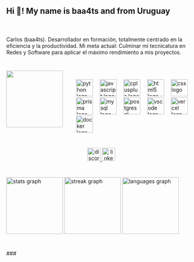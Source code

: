 <h2 align="left">Hi 👋! My name is baa4ts and from Uruguay</h2>

###

<br clear="both">

<p align="left">Carlos (baa4ts). Desarrollador en formación, totalmente centrado en la eficiencia y la productividad. Mi meta actual: Culminar mi tecnicatura en Redes y Software para aplicar el máximo rendimiento a mis proyectos.</p>

###

<br clear="both">

<img align="left" height="150" style="margin-right:35px; margin-bottom:20px;" src="https://i.pinimg.com/736x/3d/1f/2d/3d1f2d8aced96a4f0415b90511e5fb00.jpg" />


###

<div align="left">
  <img src="https://skillicons.dev/icons?i=py" height="45" alt="python logo"  />
  <img width="10" />
  <img src="https://skillicons.dev/icons?i=js" height="45" alt="javascript logo"  />
  <img width="10" />
  <img src="https://skillicons.dev/icons?i=cpp" height="45" alt="cplusplus logo"  />
  <img width="10" />
  <img src="https://skillicons.dev/icons?i=html" height="45" alt="html5 logo"  />
  <img width="10" />
  <img src="https://skillicons.dev/icons?i=css" height="45" alt="css logo"  />
  <img width="10" />
  <img src="https://skillicons.dev/icons?i=prisma" height="45" alt="prisma logo"  />
  <img width="10" />
  <img src="https://skillicons.dev/icons?i=mysql" height="45" alt="mysql logo"  />
  <img width="10" />
  <img src="https://skillicons.dev/icons?i=postgres" height="45" alt="postgresql logo"  />
  <img width="10" />
  <img src="https://skillicons.dev/icons?i=vscode" height="45" alt="vscode logo"  />
  <img width="10" />
  <img src="https://skillicons.dev/icons?i=vercel" height="45" alt="vercel logo"  />
  <img width="10" />
  <img src="https://skillicons.dev/icons?i=docker" height="45" alt="docker logo"  />
</div>

###

<br clear="both">

<div align="center">
  <a href="baa4ts" target="_blank">
    <img src="https://img.shields.io/static/v1?message=Discord&logo=discord&label=&color=7289DA&logoColor=white&labelColor=&style=for-the-badge" height="35" alt="discord logo"  />
  </a>
  <a href="https://www.linkedin.com/in/carlos-morales-baa4ts/" target="_blank">
    <img src="https://img.shields.io/static/v1?message=LinkedIn&logo=linkedin&label=&color=0077B5&logoColor=white&labelColor=&style=for-the-badge" height="35" alt="linkedin logo"  />
  </a>
</div>

###

<br clear="both">

<div align="left">
  <img src="https://github-readme-stats.vercel.app/api?username=baa4ts&hide_title=false&hide_rank=false&show_icons=true&include_all_commits=false&count_private=true&disable_animations=false&theme=dracula&locale=es&hide_border=true" height="150" alt="stats graph"  />
  <img src="https://streak-stats.demolab.com?user=baa4ts&locale=es&mode=weekly&theme=dracula&hide_border=true&border_radius=5" height="150" alt="streak graph"  />
  <img src="https://github-readme-stats.vercel.app/api/top-langs?username=baa4ts&locale=es&hide_title=false&layout=compact&card_width=320&langs_count=5&theme=tokyonight&hide_border=false" height="150" alt="languages graph"  />
</div>

###

<br clear="both">
###